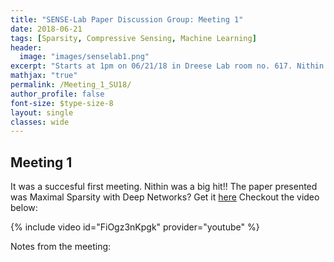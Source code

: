 ```yaml
---
title: "SENSE-Lab Paper Discussion Group: Meeting 1"
date: 2018-06-21 
tags: [Sparsity, Compressive Sensing, Machine Learning]
header:
  image: "images/senselab1.png"
excerpt: "Starts at 1pm on 06/21/18 in Dreese Lab room no. 617. Nithin Sugavanam (.1@osu.edu) will be presenting the first paper."
mathjax: "true"
permalink: /Meeting_1_SU18/
author_profile: false
font-size: $type-size-8
layout: single
classes: wide
---
```



## Meeting 1


It was a succesful first meeting. Nithin was a big hit!!
The paper presented was Maximal Sparsity with Deep Networks? Get it [here](http://papers.nips.cc/paper/6346-maximal-sparsity-with-deep-networks)
Checkout the video below: 

{% include video id="FiOgz3nKpgk" provider="youtube" %}

Notes from the meeting:


<!---
Python Code Block:

```python 
    import keras as kr
    print('Hello')
    
    
```

[here](https://www.youtube.com/watch?v=FiOgz3nKpgk)


Just trying out some latex math: $$4+x<3+y$$

Trying some images:

<img src="{{ site.url }}{{ site.baseurl }}/images/screenshot-layouts.png" alt="Just Random">

<figure>
    <a href="/assets/images/image-filename-1-large.jpg"><img src="/images/screenshot-layouts.png"></a>
    <figcaption>Caption describing image.</figcaption>
</figure>

--->